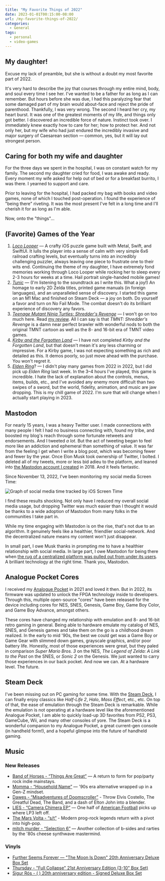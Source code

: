 ```yaml
---
title: "My Favorite Things of 2022"
date: 2023-01-01T00:15:00-08:00
url: /my-favorite-things-of-2022/
categories:
  - General
tags:
  - personal
  - video-games
---
```


## My daughter!

Excuse my lack of preamble, but she is without a doubt my most favorite part of 2022.

It's very hard to describe the joy that courses through my entire mind, body, and soul every time I see her. I've wanted to be a father for as long as I can remember. But hours before she was due, I had this paralyzing fear that some damaged part of my brain would about-face and reject the pride of parenthood. Thankfully, I was very wrong. The second I heard her cry, my heart burst. It was one of the greatest moments of my life, and things only got better. I discovered an incredible force of nature. Instinct took over. I immediately knew exactly how to care for her; how to protect her. And not only her, but my wife who had just endured the incredibly invasive and major surgery of Caesarean section — common, yes, but it will lay out strongest person.

## Caring for both my wife and daughter

For the three days we spent in the hospital, I was on constant watch for my family. The second my daughter cried for food, I was awake and ready. Every moment my wife asked for help out of bed or for a breakfast burrito, I was there. I yearned to support and care.

Prior to leaving for the hospital, I had packed my bag with books and video games, none of which I touched post-operation. I found the experience of "being there" riveting. It was the most present I've felt in a long time and I'll cherish it for as long as I'm able.

Now, onto the "things"…

## (Favorite) Games of the Year

1. [_Loco Looper_](https://www.locolooper.com) — A crafty iOS puzzle game built with Metal, Swift, and SwiftUI. It lulls the player into a sense of calm with very simple 6x6 railroad crafting levels, but eventually turns into an incredibly challenging puzzler, always leaving one piece to frustrate one to their wits end. Continuing the theme of my daughter, I have extremely fond memories working through Loco Looper while rocking her to sleep every 2-3 hours for weeks at a time. Hail portrait single-handed mobile games!
2. [_Tunic_](https://tunicgame.com) — (I'm listening to the soundtrack as I write this. What a joy!) An homage to early 2D Zelda titles, printed game manuals (in foreign languages), and an unparalleled sense of discovery. I started this game on an M1 Mac and finished on Steam Deck — a joy on both. Do yourself a favor and turn on No Fail Mode. The combat doesn't do its brilliant experience of discovery any favors.
3. [_Teenage Mutant Ninja Turtles: Shredder's Revenge_](http://www.shredders-revenge.com) — I won't go on too much here. Read [my review](/2022/06/20/tmnt-shredders-revenge-review/). All I can say is that _TMNT: Shredder's Revenge_ is a damn near perfect brawler with wonderful nods to both the original TMNT cartoon as well as the 8- and 16-bit era of TMNT video games.
4. [_Kirby and the Forgotten Land_](https://kirbyandtheforgottenland.nintendo.com) — I have not completed _Kirby and the Forgotten Land_, but that doesn't mean it's any less charming or impressive. For a Kirby game, I was not expecting something as rich and detailed as this. It demos poorly, so just move ahead with the purchase. You won't regret it.
5. [_Elden Ring_](https://en.bandainamcoent.eu/elden-ring/elden-ring)? — I didn't play many games from 2022 in 2022, but I did pick up _Elden Ring_ last week. In the 3–4 hours I've played, this game is incredible. I hate the lack of explanation about the controls, menus, items, builds, etc., and I've avoided any enemy more difficult than two swipes of a sword, but the world, fidelity, animation, and music are jaw dropping. This is my chill game of 2022. I'm sure that will change when I actually start playing in 2023.

## Mastodon

For nearly 15 years, I was a heavy Twitter user. I made connections with many people I felt I had no business connecting with, found my tribe, and boosted my blog's reach through some fortunate retweets and endorsements. And I tweeted _a lot_. But the act of tweeting began to feel more like an addiction and ephemeral than something of value. It was far from the feeling I get when I write a blog post, which was becoming fewer and fewer by the year. Once Elon Musk took ownership of Twitter, I bolted. I deleted all of my tweets, more or less bid adieu to the platform, and leaned into [the Mastodon account I created](https://mastodon.social/@kylestarr) in 2018. And it feels fantastic.

Since November 13, 2022, I've been monitoring my social media Screen Time:

![Graph of social media time tracked by iOS Screen Time](/screen-time-social-media.png)

I find these results shocking. Not only have I reduced my overall social media usage, but dropping Twitter was much easier than I thought it would be thanks to a wide adoption of Mastodon from many folks in the communities I take part in.

While my time engaging with Mastodon is on the rise, that's not due to an algorithm. It genuinely feels like a healthier, friendlier social-network. And the decentralized nature means my content won't just disappear.

In small part, I owe Musk thanks in prompting me to have a healthier relationship with social media. In large part, I owe Mastodon for being there when [the rug of a centralized platform was pulled out from under its users](/2022/12/31/monique-judge-bring-back-personal-blogging/). A brilliant technology at the right time. Thank you, Mastodon.

## Analogue Pocket Cores

I received my [Analogue Pocket](https://www.analogue.co/pocket) in 2021 and loved it then. But in 2022, its firmware was updated to unlock the FPGA technology inside to developers. Through this, multiple open-source "cores" have been released for the device including cores for NES, SNES, Genesis, Game Boy, Game Boy Color, and Game Boy Advance, amongst others.

These cores have changed my relationship with emulation and 8- and 16-bit retro gaming in general. Being able to hardware emulate my catalog of NES, SNES, and Genesis games and take them on the go is a childhood dream realized. In the early to mid '90s, the best we could get was a Game Boy or Game Gear with slimmed down games, grayscale graphics, and/or poor battery life. Honestly, most of those experiences were great, but they paled in comparison _Super Mario Bros. 3_ on the NES, _The Legend of Zelda: A Link to the Past_ on the SNES, or _Sonic 2_ on the Genesis. We just wanted to carry those experiences in our back pocket. And now we can. At a hardware level. The future.

## Steam Deck

I've been missing out on PC gaming for some time. With the [Steam Deck](http://www.steamdeck.com), I can finally enjoy classics like _Half-Life 2_, _Halo_, _Mass Effect_, etc., etc. On top of that, the ease of emulation through the Steam Deck is remarkable. While the emulation is not operating at a hardware level like the aforementioned Analogue Pocket, I am able to quickly load-up 3D favorites from PS2, PS3, GameCube, Wii, and many other consoles of yore. The Steam Deck is a wonderful companion to my Analogue Pocket, a great current-gen console (in handheld form!), and a hopeful glimpse into the future of handheld gaming.

## Music

### New Releases

- [Band of Horses - “Things Are Great”](https://music.apple.com/us/album/things-are-great/1584365296) — A return to form for pop/party rock indie mainstays.
- [Momma - “Household Name”](https://music.apple.com/us/album/household-name/1614901722) — '90s era alternative wrapped up in a Gen-Z mindset.
- [Dawes - “Misadventures of Doomscroller”](https://music.apple.com/us/album/misadventures-of-doomscroller/1634500601) - Throw Elvis Costello, The Greatful Dead, The Band, and a dash of Elton John into a blender.
- [LIES - “Camera Chimera EP”](https://music.apple.com/us/album/camera-chimera-ep/1653655939) — One half of [American Football](https://music.apple.com/us/artist/american-football/27560658) picks up where LP3 left off.
- [The Mars Volta - “s/t”](https://music.apple.com/us/album/the-mars-volta/1636983430) - Modern prog-rock legends return with a pivot into high-pop.
- [mitch murder - “Selection 6”](https://music.apple.com/us/album/selection-6/1634367077) — Another collection of b-sides and rarties by the '80s cheese synthwave mastermind.

### Vinyls

- [Further Seems Forever — "The Moon Is Down" 20th Anniversary Deluxe Box Set](https://toothandnailrecords.merchnow.com/products/fsf0tmidcw-lp)
- [Thursday - "Full Collapse" 21st Anniversary Edition (3-10" Box Set)](https://craftrecordings.com/products/thursday-full-collapse-3-lp-10-box-set-hardcover-book-limited-to-5-000)
- [Sigur Rós - ( ) 20th anniversary edition - Signed Deluxe Box Set](https://shop.sigurros.com/products/20th-anniversary-edition-signed-deluxe-box-set)
